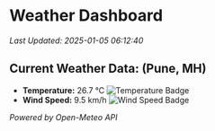 
# Weather Dashboard

_Last Updated: 2025-01-05 06:12:40_

## Current Weather Data: (Pune, MH)
- **Temperature:** 26.7 °C ![Temperature Badge](https://img.shields.io/badge/Temperature-Medium%20Temp-green)
- **Wind Speed:** 9.5 km/h ![Wind Speed Badge](https://img.shields.io/badge/Wind%20Speed-Low%20Wind-blue)

*Powered by Open-Meteo API*
